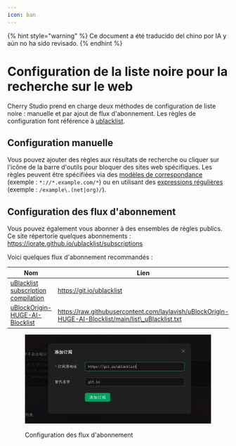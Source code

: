 ```yaml
---
icon: ban
---
```


{% hint style="warning" %}
Ce document a été traducido del chino por IA y aún no ha sido revisado.
{% endhint %}

# Configuration de la liste noire pour la recherche sur le web

Cherry Studio prend en charge deux méthodes de configuration de liste noire : manuelle et par ajout de flux d'abonnement. Les règles de configuration font référence à [ublacklist](https://github.com/iorate/ublacklist).

## Configuration manuelle

Vous pouvez ajouter des règles aux résultats de recherche ou cliquer sur l'icône de la barre d'outils pour bloquer des sites web spécifiques. Les règles peuvent être spécifiées via des [modèles de correspondance](https://developer.mozilla.org/zh-CN/docs/mozilla/add-ons/webextensions/match_patterns) (exemple : `*://*.example.com/*`) ou en utilisant des [expressions régulières](https://developer.mozilla.org/zh-CN/docs/web/javascript/guide/regular_expressions) (exemple : `/example\.(net|org)/`).

## Configuration des flux d'abonnement

Vous pouvez également vous abonner à des ensembles de règles publics. Ce site répertorie quelques abonnements :\
https://iorate.github.io/ublacklist/subscriptions

Voici quelques flux d'abonnement recommandés :

| Nom                                                                                                    | Lien                                                                                                                                    | Type            |
| ------------------------------------------------------------------------------------------------------ | --------------------------------------------------------------------------------------------------------------------------------------- | --------------- |
| [uBlacklist subscription compilation](https://github.com/eallion/uBlacklist-subscription-compilation) | https://git.io/ublacklist                                                                                                               | Chinois         |
| [uBlockOrigin-HUGE-AI-Blocklist](https://github.com/laylavish/uBlockOrigin-HUGE-AI-Blocklist)         | https://raw.githubusercontent.com/laylavish/uBlockOrigin-HUGE-AI-Blocklist/main/list\_uBlacklist.txt                                  | Généré par IA |

<figure><img src="../.gitbook/assets/blacklist1.jpg" alt=""><figcaption><p>Configuration des flux d'abonnement</p></figcaption></figure>